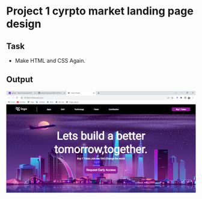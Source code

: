 # Project 1 cyrpto market landing page design 
## Task
- Make HTML and CSS Again.
## Output

![Project 1](./output.png)
#